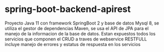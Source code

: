# spring-boot-backend-apirest
Proyecto Java 11 con framework SpringBoot 2 y base de datos Mysql 8, se utiliza el gestor de dependencias Maven, se usa el API de JPA para el manejo de la informacion de la base de datos. Estan expuestos todos los servicios que componen el CRUD a traves de webservice RESTFULL incluye manejo de errores y estatus de respuesta en los servicios
